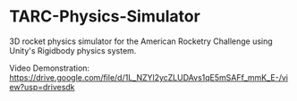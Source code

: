 # TARC-Physics-Simulator

3D rocket physics simulator for the American Rocketry Challenge using Unity's Rigidbody physics system. 

Video Demonstration: https://drive.google.com/file/d/1L_NZYl2ycZLUDAvs1qE5mSAFf_mmK_E-/view?usp=drivesdk
